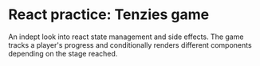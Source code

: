 # React practice: Tenzies game

An indept look into react state management and side effects. The game tracks a player's progress and conditionally renders different components depending on the stage reached. 